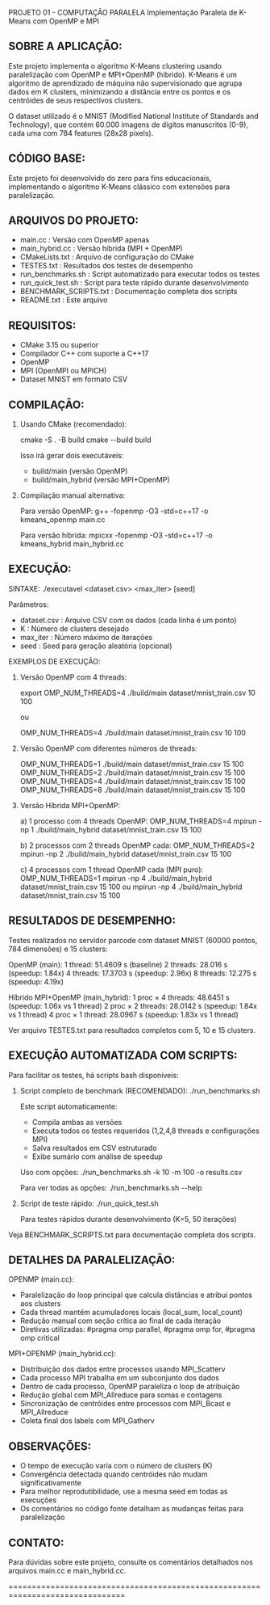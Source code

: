 
PROJETO 01 - COMPUTAÇÃO PARALELA
Implementação Paralela de K-Means com OpenMP e MPI


SOBRE A APLICAÇÃO:
------------------
Este projeto implementa o algoritmo K-Means clustering usando paralelização
com OpenMP e MPI+OpenMP (híbrido). K-Means é um algoritmo de aprendizado de
máquina não supervisionado que agrupa dados em K clusters, minimizando a
distância entre os pontos e os centróides de seus respectivos clusters.

O dataset utilizado é o MNIST (Modified National Institute of Standards and 
Technology), que contém 60.000 imagens de dígitos manuscritos (0-9), cada
uma com 784 features (28x28 pixels).


CÓDIGO BASE:
-----------
Este projeto foi desenvolvido do zero para fins educacionais, implementando
o algoritmo K-Means clássico com extensões para paralelização.


ARQUIVOS DO PROJETO:
-------------------
- main.cc                : Versão com OpenMP apenas
- main_hybrid.cc         : Versão híbrida (MPI + OpenMP)
- CMakeLists.txt         : Arquivo de configuração do CMake
- TESTES.txt             : Resultados dos testes de desempenho
- run_benchmarks.sh      : Script automatizado para executar todos os testes
- run_quick_test.sh      : Script para teste rápido durante desenvolvimento
- BENCHMARK_SCRIPTS.txt  : Documentação completa dos scripts
- README.txt             : Este arquivo


REQUISITOS:
----------
- CMake 3.15 ou superior
- Compilador C++ com suporte a C++17
- OpenMP
- MPI (OpenMPI ou MPICH)
- Dataset MNIST em formato CSV


COMPILAÇÃO:
----------

1) Usando CMake (recomendado):
   
   cmake -S . -B build
   cmake --build build

   Isso irá gerar dois executáveis:
   - build/main         (versão OpenMP)
   - build/main_hybrid  (versão MPI+OpenMP)


2) Compilação manual alternativa:

   Para versão OpenMP:
   g++ -fopenmp -O3 -std=c++17 -o kmeans_openmp main.cc

   Para versão híbrida:
   mpicxx -fopenmp -O3 -std=c++17 -o kmeans_hybrid main_hybrid.cc


EXECUÇÃO:
--------

SINTAXE:
./executavel <dataset.csv> <K> <max_iter> [seed]

Parâmetros:
  - dataset.csv : Arquivo CSV com os dados (cada linha é um ponto)
  - K           : Número de clusters desejado
  - max_iter    : Número máximo de iterações
  - seed        : Seed para geração aleatória (opcional)


EXEMPLOS DE EXECUÇÃO:

1) Versão OpenMP com 4 threads:
   
   export OMP_NUM_THREADS=4
   ./build/main dataset/mnist_train.csv 10 100

   ou

   OMP_NUM_THREADS=4 ./build/main dataset/mnist_train.csv 10 100


2) Versão OpenMP com diferentes números de threads:
   
   OMP_NUM_THREADS=1 ./build/main dataset/mnist_train.csv 15 100
   OMP_NUM_THREADS=2 ./build/main dataset/mnist_train.csv 15 100
   OMP_NUM_THREADS=4 ./build/main dataset/mnist_train.csv 15 100
   OMP_NUM_THREADS=8 ./build/main dataset/mnist_train.csv 15 100


3) Versão Híbrida MPI+OpenMP:

   a) 1 processo com 4 threads OpenMP:
      OMP_NUM_THREADS=4 mpirun -np 1 ./build/main_hybrid dataset/mnist_train.csv 15 100

   b) 2 processos com 2 threads OpenMP cada:
      OMP_NUM_THREADS=2 mpirun -np 2 ./build/main_hybrid dataset/mnist_train.csv 15 100

   c) 4 processos com 1 thread OpenMP cada (MPI puro):
      OMP_NUM_THREADS=1 mpirun -np 4 ./build/main_hybrid dataset/mnist_train.csv 15 100
      ou
      mpirun -np 4 ./build/main_hybrid dataset/mnist_train.csv 15 100


RESULTADOS DE DESEMPENHO:
------------------------
Testes realizados no servidor parcode com dataset MNIST (60000 pontos, 784 dimensões)
e 15 clusters:

OpenMP (main):
  1 thread:  51.4609 s  (baseline)
  2 threads: 28.016 s   (speedup: 1.84x)
  4 threads: 17.3703 s  (speedup: 2.96x)
  8 threads: 12.275 s   (speedup: 4.19x)

Híbrido MPI+OpenMP (main_hybrid):
  1 proc × 4 threads: 48.6451 s  (speedup: 1.06x vs 1 thread)
  2 proc × 2 threads: 28.0142 s  (speedup: 1.84x vs 1 thread)
  4 proc × 1 thread:  28.0967 s  (speedup: 1.83x vs 1 thread)

Ver arquivo TESTES.txt para resultados completos com 5, 10 e 15 clusters.


EXECUÇÃO AUTOMATIZADA COM SCRIPTS:
----------------------------------
Para facilitar os testes, há scripts bash disponíveis:

1) Script completo de benchmark (RECOMENDADO):
   ./run_benchmarks.sh
   
   Este script automaticamente:
   - Compila ambas as versões
   - Executa todos os testes requeridos (1,2,4,8 threads e configurações MPI)
   - Salva resultados em CSV estruturado
   - Exibe sumário com análise de speedup
   
   Uso com opções:
   ./run_benchmarks.sh -k 10 -m 100 -o results.csv
   
   Para ver todas as opções:
   ./run_benchmarks.sh --help

2) Script de teste rápido:
   ./run_quick_test.sh
   
   Para testes rápidos durante desenvolvimento (K=5, 50 iterações)

Veja BENCHMARK_SCRIPTS.txt para documentação completa dos scripts.


DETALHES DA PARALELIZAÇÃO:
-------------------------

OPENMP (main.cc):
- Paralelização do loop principal que calcula distâncias e atribui pontos aos clusters
- Cada thread mantém acumuladores locais (local_sum, local_count)
- Redução manual com seção crítica ao final de cada iteração
- Diretivas utilizadas: #pragma omp parallel, #pragma omp for, #pragma omp critical

MPI+OPENMP (main_hybrid.cc):
- Distribuição dos dados entre processos usando MPI_Scatterv
- Cada processo MPI trabalha em um subconjunto dos dados
- Dentro de cada processo, OpenMP paraleliza o loop de atribuição
- Redução global com MPI_Allreduce para somas e contagens
- Sincronização de centróides entre processos com MPI_Bcast e MPI_Allreduce
- Coleta final dos labels com MPI_Gatherv


OBSERVAÇÕES:
-----------
- O tempo de execução varia com o número de clusters (K)
- Convergência detectada quando centróides não mudam significativamente
- Para melhor reprodutibilidade, use a mesma seed em todas as execuções
- Os comentários no código fonte detalham as mudanças feitas para paralelização


CONTATO:
-------
Para dúvidas sobre este projeto, consulte os comentários detalhados nos
arquivos main.cc e main_hybrid.cc.

===============================================================================
